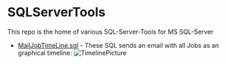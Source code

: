 # SQLServerTools
This repo is the home of various SQL-Server-Tools for MS SQL-Server

- [MailJobTimeLine.sql](../master/MailJobTimeLine.sql) - These SQL sends an email with all Jobs as an graphical timeline:
![TimelinePicture](https://raw.githubusercontent.com/Thomas-S-B/SQLServerTools/master/Timeline_sql.jpg) 
